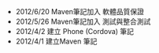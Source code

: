   * 2012/6/20 Maven筆記加入 軟體品質保證
  * 2012/5/26 Maven筆記加入 測試與整合測試
  * 2012/4/2 建立 Phone (Cordova) 筆記
  * 2012/4/1 建立Maven 筆記